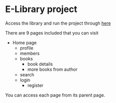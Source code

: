 # E-Library project
Access the library and run the project through [here](https://spiritvoidd.github.io/e-library/index.html)

There are 9 pages included that you can visit
* Home page
    * profile
    * members
    * books
        * book details
        * more books from author
    * search
    * login
        * register

You can access each page from its parent page.
